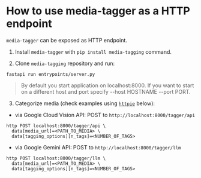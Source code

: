 # How to use media-tagger as a HTTP endpoint

`media-tagger` can be exposed as HTTP endpoint.

1. Install `media-tagger` with `pip install media-tagging` command.

2. Clone `media-tagging` repository and run:

```
fastapi run entrypoints/server.py
```
> By default you start application on localhost:8000. If you want to start on a
> different host and port specify --host HOSTNAME --port PORT.

3.  Categorize media
(check examples using [`httpie`](https://httpie.io/docs/cli) below):

* via Google Cloud Vision API:
POST to `http://localhost:8000/tagger/api`

```
http POST localhost:8000/tagger/api \
  data[media_url]=<PATH_TO_MEDIA> \
  data[tagging_options][n_tags]=<NUMBER_OF_TAGS>
```

* via Google Gemini API:
POST to `http://localhost:8000/tagger/llm`

```
http POST localhost:8000/tagger/llm \
  data[media_url]=<PATH_TO_MEDIA> \
  data[tagging_options][n_tags]=<NUMBER_OF_TAGS>
```
